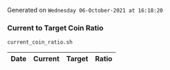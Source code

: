 Generated on `Wednesday 06-October-2021 at 16:18:20`

### Current to Target Coin Ratio
`current_coin_ratio.sh`

Date|Current|Target|Ratio
---|---|---|---
